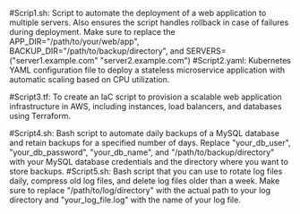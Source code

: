 #Scrip1.sh: Script to automate the deployment of a web application to multiple servers. Also ensures the script handles rollback in case of failures during deployment.
            Make sure to replace the APP_DIR="/path/to/your/web/app", BACKUP_DIR="/path/to/backup/directory", and SERVERS=("server1.example.com" "server2.example.com")
#Script2.yaml: Kubernetes YAML configuration file to deploy a stateless microservice application with automatic scaling based on CPU utilization.

#Script3.tf: To create an IaC script to provision a scalable web application infrastructure in AWS, including instances, load balancers, and databases using Terraform.

#Script4.sh: Bash script to automate daily backups of a MySQL database and retain backups for a specified number of days.
             Replace "your_db_user", "your_db_password", "your_db_name", and "/path/to/backup/directory" with your MySQL database credentials and the directory where you want 
             to store backups.
#Script5.sh: Bash script that you can use to rotate log files daily, compress old log files, and delete log files older than a week.
             Make sure to replace "/path/to/log/directory" with the actual path to your log directory and "your_log_file.log" with the name of your log file.
